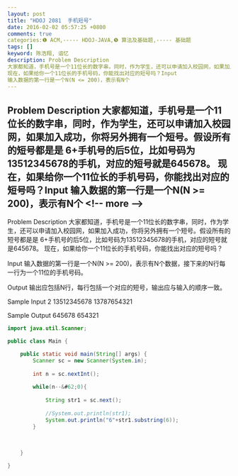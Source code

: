 ```yaml
---
layout: post
title: "HDOJ 2081  手机短号"
date: 2016-02-02 05:57:25 +0800
comments: true
categories:❶ ACM,----- HDOJ-JAVA,❺ 算法及基础题,----- 基础题
tags: []
keyword: 陈浩翔, 谙忆
description: Problem Description 
大家都知道，手机号是一个11位长的数字串，同时，作为学生，还可以申请加入校园网，如果加入成功，你将另外拥有一个短号。假设所有的短号都是是 6+手机号的后5位，比如号码为13512345678的手机，对应的短号就是645678。 
现在，如果给你一个11位长的手机号码，你能找出对应的短号吗？Input 
输入数据的第一行是一个N(N <= 200)，表示有N个 
---
```



Problem Description 
大家都知道，手机号是一个11位长的数字串，同时，作为学生，还可以申请加入校园网，如果加入成功，你将另外拥有一个短号。假设所有的短号都是是 6+手机号的后5位，比如号码为13512345678的手机，对应的短号就是645678。 
现在，如果给你一个11位长的手机号码，你能找出对应的短号吗？Input 
输入数据的第一行是一个N(N >= 200)，表示有N个
&#60;!-- more --&#62;
----------

Problem Description
大家都知道，手机号是一个11位长的数字串，同时，作为学生，还可以申请加入校园网，如果加入成功，你将另外拥有一个短号。假设所有的短号都是是 6+手机号的后5位，比如号码为13512345678的手机，对应的短号就是645678。
现在，如果给你一个11位长的手机号码，你能找出对应的短号吗？
 

Input
输入数据的第一行是一个N(N >= 200)，表示有N个数据，接下来的N行每一行为一个11位的手机号码。

 

Output
输出应包括N行，每行包括一个对应的短号，输出应与输入的顺序一致。

 

Sample Input
2
13512345678
13787654321
 

Sample Output
645678
654321



```java
import java.util.Scanner;

public class Main {

	public static void main(String[] args) {
		Scanner sc = new Scanner(System.in);
		
		int n = sc.nextInt();
	
		while(n--&#62;0){
			
			String str1 = sc.next();
			
			//System.out.println(str1);
			System.out.println("6"+str1.substring(6));
		}
		
		
		
	}

}

```